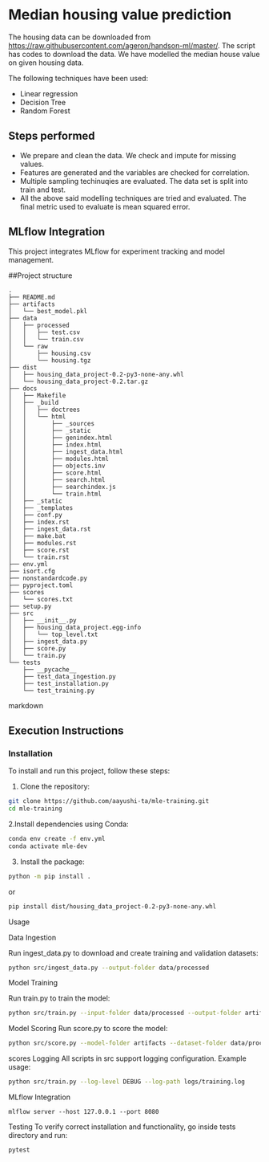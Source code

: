# Median housing value prediction

The housing data can be downloaded from https://raw.githubusercontent.com/ageron/handson-ml/master/. The script has codes to download the data. We have modelled the median house value on given housing data.

The following techniques have been used:

 - Linear regression
 - Decision Tree
 - Random Forest

## Steps performed
 - We prepare and clean the data. We check and impute for missing values.
 - Features are generated and the variables are checked for correlation.
 - Multiple sampling techinuqies are evaluated. The data set is split into train and test.
 - All the above said modelling techniques are tried and evaluated. The final metric used to evaluate is mean squared error.

## MLflow Integration

This project integrates MLflow for experiment tracking and model management.

##Project structure

```
.
├── README.md
├── artifacts
│   └── best_model.pkl
├── data
│   ├── processed
│   │   ├── test.csv
│   │   └── train.csv
│   └── raw
│       ├── housing.csv
│       └── housing.tgz
├── dist
│   ├── housing_data_project-0.2-py3-none-any.whl
│   └── housing_data_project-0.2.tar.gz
├── docs
│   ├── Makefile
│   ├── _build
│   │   ├── doctrees
│   │   └── html
│   │       ├── _sources
│   │       ├── _static
│   │       ├── genindex.html
│   │       ├── index.html
│   │       ├── ingest_data.html
│   │       ├── modules.html
│   │       ├── objects.inv
│   │       ├── score.html
│   │       ├── search.html
│   │       ├── searchindex.js
│   │       └── train.html
│   ├── _static
│   ├── _templates
│   ├── conf.py
│   ├── index.rst
│   ├── ingest_data.rst
│   ├── make.bat
│   ├── modules.rst
│   ├── score.rst
│   └── train.rst
├── env.yml
├── isort.cfg
├── nonstandardcode.py
├── pyproject.toml
├── scores
│   └── scores.txt
├── setup.py
├── src
│   ├── __init__.py
│   ├── housing_data_project.egg-info
│   │   └── top_level.txt
│   ├── ingest_data.py
│   ├── score.py
│   └── train.py
└── tests
    ├── __pycache__
    ├── test_data_ingestion.py
    ├── test_installation.py
    └── test_training.py
```
markdown
## Execution Instructions

### Installation

To install and run this project, follow these steps:

1. Clone the repository:

```bash
git clone https://github.com/aayushi-ta/mle-training.git
cd mle-training
```

2.Install dependencies using Conda:

```bash
conda env create -f env.yml
conda activate mle-dev
```
3. Install the package:

```bash
python -m pip install .
```

or

```bash
pip install dist/housing_data_project-0.2-py3-none-any.whl
```

Usage

Data Ingestion

Run ingest_data.py to download and create training and validation datasets:


```bash
python src/ingest_data.py --output-folder data/processed
```

Model Training

Run train.py to train the model:

```bash
python src/train.py --input-folder data/processed --output-folder artifacts
```

Model Scoring
Run score.py to score the model:

```bash
python src/score.py --model-folder artifacts --dataset-folder data/processed --output-folder
```

scores
Logging
All scripts in src support logging configuration. Example usage:

```bash
python src/train.py --log-level DEBUG --log-path logs/training.log
```

MLflow Integration

```
mlflow server --host 127.0.0.1 --port 8080
```

Testing
To verify correct installation and functionality, go inside tests directory and run:

```bash
pytest
```





